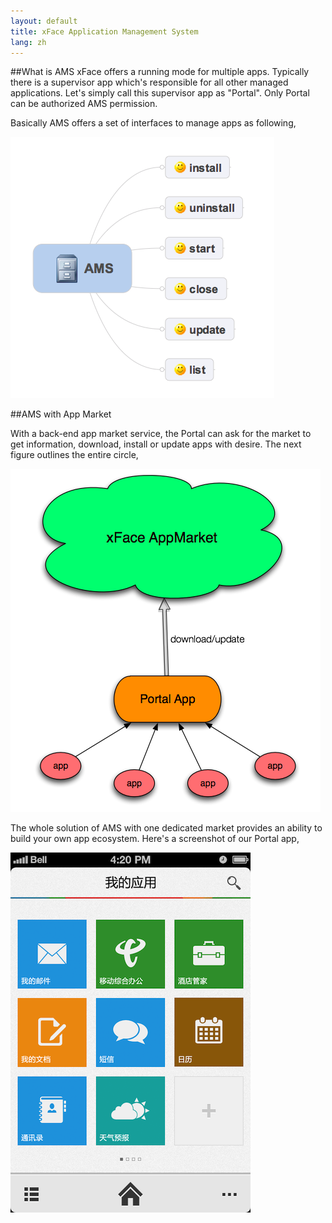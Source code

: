 ```yaml
---
layout: default
title: xFace Application Management System
lang: zh
---
```


##What is AMS
xFace offers a running mode for multiple apps. Typically there is a supervisor app which's responsible for all other managed applications. Let's simply call this supervisor app as "Portal". Only Portal can be authorized AMS permission. 

Basically AMS offers a set of interfaces to manage apps as following,

![ams](img/ams.png "ams outline")

##AMS with App Market

With a back-end app market service, the Portal can ask for the market to get information, download, install or update apps with desire. The next figure outlines the entire circle, 

![ams with market](img/ams_with_market.png "market")

The whole solution of AMS with one dedicated market provides an ability to build your own app ecosystem. Here's a screenshot of our Portal app,

![portal demo](img/portal_demo.png "portal demo")
